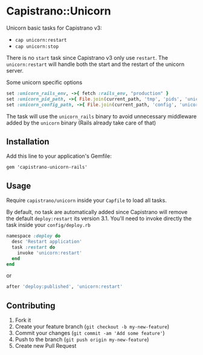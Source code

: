 # Capistrano::Unicorn

Unicorn basic tasks for Capistrano v3:

- `cap unicorn:restart`
- `cap unicorn:stop`

There is no `start` task since Capistrano v3 only use `restart`. The `unicorn:restart`
will handle both the start and the restart of the unicorn server.

Some unicorn specific options

```ruby
set :unicorn_rails_env, ->{ fetch :rails_env, "production" }
set :unicorn_pid_path, ->{ File.join(current_path, 'tmp', 'pids', 'unicorn.pid') }
set :unicorn_config_path, ->{ File.join(current_path, 'config', 'unicorn.rb') }
```

The task will use the `unicorn_rails` binary to avoid unnecessary middleware added by
the `unicorn` binary (Rails already take care of that)

## Installation

Add this line to your application's Gemfile:

    gem 'capistrano-unicorn-rails'

## Usage

Require `capistrano/unicorn` inside your `Capfile` to load all tasks.

By default, no task are automatically added since Capistrano will remove the default `deploy:restart` its version 3.1.
You'll need to invoke directly the task inside your `config/deploy.rb`

```ruby
namespace :deploy do
  desc 'Restart application'
  task :restart do
    invoke 'unicorn:restart'
  end
end
```

or

```ruby
after 'deploy:published', 'unicorn:restart'
```

## Contributing

1. Fork it
2. Create your feature branch (`git checkout -b my-new-feature`)
3. Commit your changes (`git commit -am 'Add some feature'`)
4. Push to the branch (`git push origin my-new-feature`)
5. Create new Pull Request
